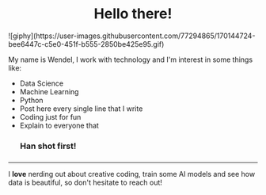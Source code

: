 <h1 align="center">Hello there!</h1>
![giphy](https://user-images.githubusercontent.com/77294865/170144724-bee6447c-c5e0-451f-b555-2850be425e95.gif)

<p>My name is Wendel, I work with technology and I'm interest in some things like:</p>

<ul>
  <li>Data Science</li>
  <li>Machine Learning</li>
  <li>Python</li>
  <li>Post here every single line that I write</li>
  <li>Coding just for fun</li>
  <li>Explain to everyone that <b><h3>Han shot first!<h3></b></li>
</ul>

<hr>

<p>I <strong>love</strong> nerding out about creative coding, train some AI models and see how data is beautiful, so don't hesitate to reach out!</p>




<!---
Wendel-V/Wendel-V is a ✨ special ✨ repository because its `README.md` (this file) appears on your GitHub profile.
You can click the Preview link to take a look at your changes.
--->
